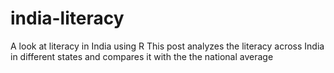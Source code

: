 # india-literacy
A look at literacy in India using R
This post analyzes the literacy across India in different states and compares it with the the national average
